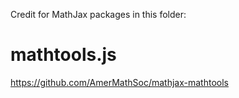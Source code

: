 Credit for MathJax packages in this folder:

# mathtools.js
https://github.com/AmerMathSoc/mathjax-mathtools
